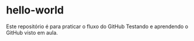 # hello-world
Este repositório é para praticar o fluxo do GitHub
Testando e aprendendo o GitHub visto em aula.
